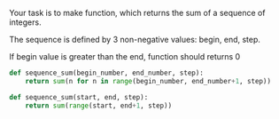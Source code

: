 Your task is to make function, which returns the sum of a sequence of integers.

The sequence is defined by 3 non-negative values: begin, end, step.

If begin value is greater than the end, function should returns 0

```python
def sequence_sum(begin_number, end_number, step):
    return sum(n for n in range(begin_number, end_number+1, step))
```
```python
def sequence_sum(start, end, step):
    return sum(range(start, end+1, step))
```
